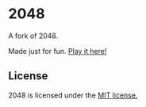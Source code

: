 # 2048
A fork of 2048. 

Made just for fun. [Play it here!](http://colep14.github.io/2048/)

## License
2048 is licensed under the [MIT license.](https://github.com/gabrielecirulli/2048/blob/master/LICENSE.txt)
